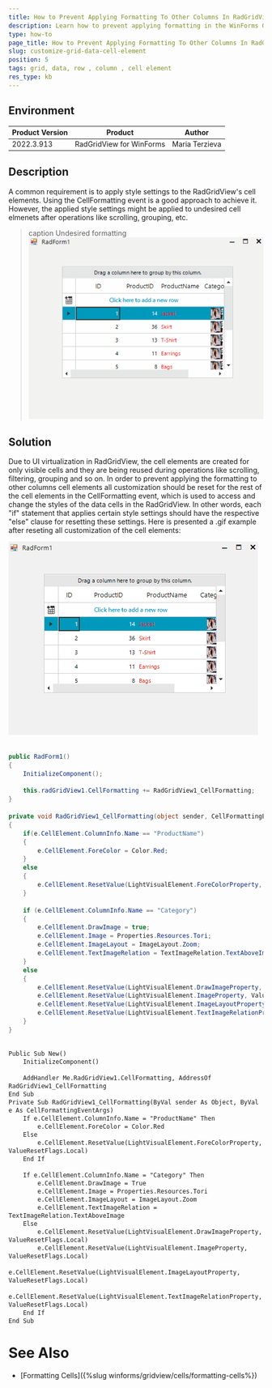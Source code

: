 ```yaml
---
title: How to Prevent Applying Formatting To Other Columns In RadGridView CellElements
description: Learn how to prevent applying formatting in the WinForms GridView cell elements.
type: how-to
page_title: How to Prevent Applying Formatting To Other Columns In RadGridView CellElements
slug: customize-grid-data-cell-element
position: 5
tags: grid, data, row , column , cell element
res_type: kb
---
```



## Environment
|Product Version|Product|Author|
|----|----|----|
|2022.3.913|RadGridView for WinForms|Maria Terzieva|

## Description

A common requirement is to apply style settings to the RadGridView's cell elements. Using the CellFormatting event is a good approach to achieve it. However, the applied style settings might be applied to undesired cell elmenets after operations like scrolling, grouping, etc. 

>caption Undesired formatting
![radgridview-applying-formatting](images/radgridview-applying-formatting.gif) 

## Solution

Due to UI virtualization in RadGridView, the cell elements are created for only visible cells and they are being reused during operations like scrolling, filtering, grouping and so on. 
In order to prevent applying the formatting to other columns cell elements all customization should be reset for the rest of the cell elements in the CellFormatting event, which is used to access and change the styles of the data cells  in the RadGridView. In other words, each "if" statement that applies certain style settings should have the respective "else" clause for resetting these settings.
Here is presented a .gif example after reseting all customization of the cell elements:

![radgridview-applying-formating-after-reset](images/radgridview-applying-formating-after-reset.gif) 

````C#

public RadForm1()
{
    InitializeComponent();
   
    this.radGridView1.CellFormatting += RadGridView1_CellFormatting;
}

private void RadGridView1_CellFormatting(object sender, CellFormattingEventArgs e)
{
    if(e.CellElement.ColumnInfo.Name == "ProductName")
    {
        e.CellElement.ForeColor = Color.Red;
    }
    else
    {
        e.CellElement.ResetValue(LightVisualElement.ForeColorProperty, ValueResetFlags.Local);
    }

    if (e.CellElement.ColumnInfo.Name == "Category")
    {
        e.CellElement.DrawImage = true;
        e.CellElement.Image = Properties.Resources.Tori;
        e.CellElement.ImageLayout = ImageLayout.Zoom;
        e.CellElement.TextImageRelation = TextImageRelation.TextAboveImage;
    }
    else
    {
        e.CellElement.ResetValue(LightVisualElement.DrawImageProperty, ValueResetFlags.Local);
        e.CellElement.ResetValue(LightVisualElement.ImageProperty, ValueResetFlags.Local);
        e.CellElement.ResetValue(LightVisualElement.ImageLayoutProperty, ValueResetFlags.Local);
        e.CellElement.ResetValue(LightVisualElement.TextImageRelationProperty, ValueResetFlags.Local);        
    }
}

````
````VB.NET

Public Sub New()
    InitializeComponent()

    AddHandler Me.RadGridView1.CellFormatting, AddressOf RadGridView1_CellFormatting
End Sub
Private Sub RadGridView1_CellFormatting(ByVal sender As Object, ByVal e As CellFormattingEventArgs)
    If e.CellElement.ColumnInfo.Name = "ProductName" Then
        e.CellElement.ForeColor = Color.Red
    Else
        e.CellElement.ResetValue(LightVisualElement.ForeColorProperty, ValueResetFlags.Local)
    End If

    If e.CellElement.ColumnInfo.Name = "Category" Then
        e.CellElement.DrawImage = True
        e.CellElement.Image = Properties.Resources.Tori
        e.CellElement.ImageLayout = ImageLayout.Zoom
        e.CellElement.TextImageRelation = TextImageRelation.TextAboveImage
    Else
        e.CellElement.ResetValue(LightVisualElement.DrawImageProperty, ValueResetFlags.Local)
        e.CellElement.ResetValue(LightVisualElement.ImageProperty, ValueResetFlags.Local)
        e.CellElement.ResetValue(LightVisualElement.ImageLayoutProperty, ValueResetFlags.Local)
        e.CellElement.ResetValue(LightVisualElement.TextImageRelationProperty, ValueResetFlags.Local)
    End If
End Sub

````

# See Also

* [Formatting Cells]({%slug winforms/gridview/cells/formatting-cells%})
